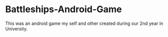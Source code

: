 # Battleships-Android-Game
This was an android game my self and other created during our 2nd year in University.
